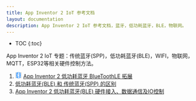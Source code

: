 ```yaml
---
title: App Inventor 2 IoT 参考文档
layout: documentation
description: App Inventor 2 IoT 参考文档，蓝牙，低功耗蓝牙，BLE，物联网。
---
```


* TOC
{:toc}

App Inventor 2 IoT 专题：传统蓝牙(SPP)，低功耗蓝牙(BLE)，WIFI，物联网，MQTT，ESP32等相关硬件控制方法。

1. [<img src="assets/ble.png" style="width:16px;margin:-4px 5px 0 0">App Inventor 2 低功耗蓝牙 BlueToothLE 拓展](bluetoothle.html)
1. [低功耗蓝牙(BLE) 和 传统蓝牙(SPP) 的区别](ble_spp.html)
1. [App Inventor 2 低功耗蓝牙(BLE) 硬件接入、数据通信及IO控制](ble.html)
